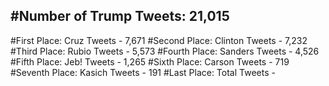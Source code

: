 #Number of Trump Tweets: 21,015
---
#First Place: Cruz Tweets - 7,671
#Second Place: Clinton Tweets - 7,232
#Third Place: Rubio Tweets - 5,573
#Fourth Place: Sanders Tweets - 4,526
#Fifth Place: Jeb! Tweets - 1,265
#Sixth Place: Carson Tweets - 719
#Seventh Place: Kasich Tweets - 191
#Last Place: Total Tweets -  
